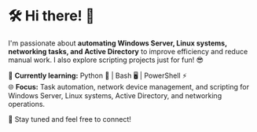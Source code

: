# 🛠️ Hi there! 👋
I'm passionate about **automating Windows Server, Linux systems, networking tasks, and Active Directory** to improve efficiency and reduce manual work. I also explore scripting projects just for fun! 😎

🚀 **Currently learning:** Python 🐍 | Bash 🖥️ | PowerShell ⚡  
🌐 **Focus:** Task automation, network device management, and scripting for Windows Server, Linux systems, Active Directory, and networking operations.

🔗 Stay tuned and feel free to connect!
